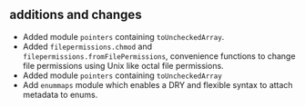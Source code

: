 ## additions and changes

- Added module `pointers` containing `toUncheckedArray`.
- Added `filepermissions.chmod` and `filepermissions.fromFilePermissions`,
  convenience functions to change file permissions using Unix like octal file permissions.
- Added module `pointers` containing `toUncheckedArray`
- Add `enummaps` module which enables a DRY and flexible syntax to attach metadata to enums.
